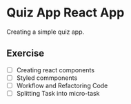 # Quiz App React App

Creating a simple quiz app.

## Exercise

- [ ] Creating react components
- [ ] Styled commponents
- [ ] Workflow and Refactoring Code
- [ ] Splitting Task into micro-task
